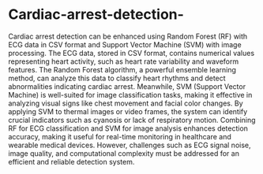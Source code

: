 # Cardiac-arrest-detection-
Cardiac arrest detection can be enhanced using Random Forest (RF) with ECG data in CSV format and Support Vector Machine (SVM) with image processing. The ECG data, stored in CSV format, contains numerical values representing heart activity, such as heart rate variability and waveform features. The Random Forest algorithm, a powerful ensemble learning method, can analyze this data to classify heart rhythms and detect abnormalities indicating cardiac arrest. Meanwhile, SVM (Support Vector Machine) is well-suited for image classification tasks, making it effective in analyzing visual signs like chest movement and facial color changes. By applying SVM to thermal images or video frames, the system can identify crucial indicators such as cyanosis or lack of respiratory motion. Combining RF for ECG classification and SVM for image analysis enhances detection accuracy, making it useful for real-time monitoring in healthcare and wearable medical devices. However, challenges such as ECG signal noise, image quality, and computational complexity must be addressed for an efficient and reliable detection system.
